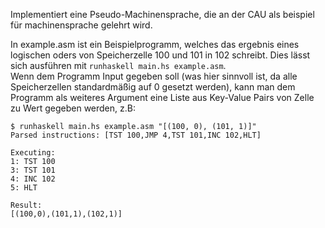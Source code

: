 Implementiert eine Pseudo-Machinensprache, die an der CAU als beispiel für machinensprache gelehrt wird.

In example.asm ist ein Beispielprogramm, welches das ergebnis eines logischen oders von Speicherzelle 100 und 101 in 102 schreibt. Dies lässt sich ausführen mit `runhaskell main.hs example.asm`.  
Wenn dem Programm Input gegeben soll (was hier sinnvoll ist, da alle Speicherzellen standardmäßig auf 0 gesetzt werden), kann man dem Programm als weiteres Argument eine Liste aus Key-Value Pairs von Zelle zu Wert gegeben werden, z.B:  
```
$ runhaskell main.hs example.asm "[(100, 0), (101, 1)]"
Parsed instructions: [TST 100,JMP 4,TST 101,INC 102,HLT]

Executing: 
1: TST 100
3: TST 101
4: INC 102
5: HLT

Result:
[(100,0),(101,1),(102,1)]
```
